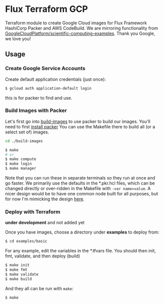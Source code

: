 # Flux Terraform GCP

Terraform module to create Google Cloud images for Flux Framework HashiCorp Packer and AWS CodeBuild.
We are mirroring functionality from [GoogleCloudPlatform/scientific-computing-examples](https://github.com/GoogleCloudPlatform/scientific-computing-examples/tree/openmpi/fluxfw-gcp). Thank you Google, we love you!

## Usage

### Create Google Service Accounts

Create default application credentials (just once):

```bash
$ gcloud auth application-default login
```
this is for packer to find and use.


### Build Images with Packer

Let's first go into [build-images](build-images) to use packer to build our images.
You'll need to first [install packer](https://developer.hashicorp.com/packer/downloads)
You can use the Makefile there to build all (or a select set of) images.

```bash
cd ./build-images
```
```bash
$ make
# or
$ make compute
$ make login
$ make manager
```
Note that you can run these in separate terminals so they run at once and go
faster. We primarily use the defaults in the *.pkr.hcl files, which can
be changed directly or over-ridden in the Makefile with `-var name=value`.
A nicer design would be to have one common node built for all purposes,
but for now I'm mimicking the design [here](https://github.com/GoogleCloudPlatform/scientific-computing-examples/tree/main/fluxfw-gcp/img).

### Deploy with Terraform

**under development** and not added yet

Once you have images, choose a directory under **examples** to deploy from:

```bash
$ cd examples/basic
```

For any example, edit the variables in the *.tfvars file. You should then init, fmt, validate, and then deploy (build)

```bash
$ make init
$ make fmt
$ make validate
$ make build
```

And they all can be run with `make`:

```bash
$ make
```
